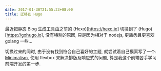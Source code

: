 ```yaml
---
date: 2017-01-30T21:55:23+08:00
title: 迁移到 Hugo
---
```


最近把静态 Blog 生成工具由之前的 (Hexo)[https://hexo.io] 切换到了 (Hugo)[https://gohugo.io], 没有特别的原因, 只是因为相对于 nodejs, 更熟悉且更喜欢 golang 一些...

<!--more-->

切换过来的同时, 由于没有找到符合自己喜好的主题, 就尝试着自己摸索写了一个: [Minimalism](https://github.com/cissoid/hugo-theme-minimalism), 使用 flexbox 来解决排版及响应式的问题, 算是我这个前端苦手学习前端开发的第一步.

